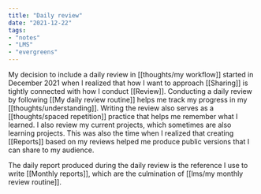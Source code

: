 ```yaml
---
title: "Daily review"
date: "2021-12-22"
tags:
- "notes"
- "LMS"
- "evergreens"
---
```


My decision to include a daily review in [[thoughts/my workflow]] started in December 2021 when I realized that how I want to approach [[Sharing]] is tightly connected with how I conduct [[Review]]. Conducting a daily review by following [[My daily review routine]] helps me track my progress in my [[thoughts/understanding]]. Writing the review also serves as a [[thoughts/spaced repetition]] practice that helps me remember what I learned. I also review my current projects, which sometimes are also learning projects. This was also the time when I realized that creating [[Reports]] based on my reviews helped me produce public versions that I can share to my audience.

The daily report produced during the daily review is the reference I use to write [[Monthly reports]], which are the culmination of [[lms/my monthly review routine]].